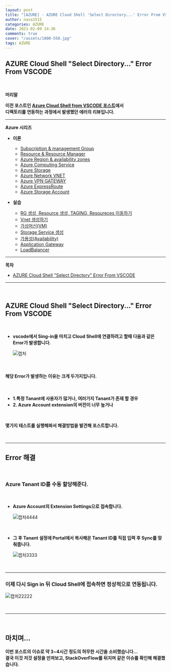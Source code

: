 ```yaml
---
layout: post
title: "[AZURE] - AZURE Cloud Shell 'Select Directory...' Error From VSCODE"
author: nasa1515
categories: AZURE
date: 2021-02-09 14:36
comments: true
cover: "/assets/1800-550.jpg"
tags: AZURE
---
```




## **AZURE Cloud Shell "Select Directory..." Error From VSCODE**


<br/>

**머리말**  
  

**이전 포스트인 [Azure Cloud Shell from VSCODE 포스트](https://nasa1515.github.io/azure/2021/02/09/Azure-vdcode.html)에서**  
**디렉토리를 연동하는 과정에서 발생했던 에러의 리뷰입니다.**  
 
---

**Azure 시리즈**

* **이론**

    - [Subscription & management Group](https://nasa1515.github.io/azure/2021/01/21/azure.subscriptions.html)
    - [Resource & Resource Manager](https://nasa1515.github.io/azure/2021/01/22/azure-resoure.html)
    - [Azure Region & availability zones](https://nasa1515.github.io/azure/2021/01/22/azure.region.html)
    - [Azure Computing Service](https://nasa1515.github.io/azure/2021/01/25/azure.compute.html)
    - [Azure Storage](https://nasa1515.github.io/azure/2021/01/26/azure.storage.html)
    - [Azure Network VNET](https://nasa1515.github.io/azure/2021/01/26/azure-vnet.html)
    - [Azure VPN GATEWAY](https://nasa1515.github.io/azure/2021/01/27/Azure-VPN.html)
    - [Azure ExpressRoute](https://nasa1515.github.io/azure/2021/01/27/azure-expreroute.html)
    - [Azure Storage Account](https://nasa1515.github.io/azure/2021/02/08/storage2.html)


* **실습**

    - [RG 생성, Resource 생성, TAGING, Resoureces 이동하기](https://nasa1515.github.io/azure/2021/02/05/azure-resource2.html)
    - [Vnet 생성하기](https://nasa1515.github.io/azure/2021/02/05/vnet2.html)
    - [가상머신(VM)](https://nasa1515.github.io/azure/2021/02/08/VM2.html)
    - [Storage Service 생성](https://nasa1515.github.io/azure/2021/02/08/AZURE-Storageservice.html)
    - [가용성(Availability)](https://nasa1515.github.io/azure/2021/02/08/scail.html)
    - [Application Gateway](https://nasa1515.github.io/azure/2021/02/09/Azure-LB.html)
    - [LoadBalancer](https://nasa1515.github.io/azure/2021/02/09/Azure-lb2.html)


---



**목차**


- [AZURE Cloud Shell "Select Directory" Error From VSCODE](#a1)

--- 

<br/>

## **AZURE Cloud Shell "Select Directory..." Error From VSCODE**   <a name="a1"></a>    

<br/>

* **vscode에서 Sing-in을 마치고 Cloud Shell에 연결하려고 할때 다음과 같은 Error가 발생합니다.**


    ![캡처](https://user-images.githubusercontent.com/69498804/107478491-e41c0f80-6bbc-11eb-8dd2-c2a5cefc6827.JPG)


<br>

#### **해당 Error가 발생하는 이유는 크게 두가지입니다.**  


<br/>


* **1.특정 Tanant에 사용자가 많거나, 여러가지 Tanant가 존재 할 경우**
* **2. Azure Account extension의 버전이 너무 높거나**

<br/>

**몇가지 테스트를 실행해봐서 해결방법을 발견해 포스트합니다.** 


<br/>

---

## **Error 해결**

<br/>


### **Azure Tanant ID를 수동 할당해준다.**  

<br/>



* **Azure Account의 Extension Settings으로 접속합니다.**

    ![캡처4444](https://user-images.githubusercontent.com/69498804/107478914-9bb12180-6bbd-11eb-8486-9a597e274bf9.JPG)


<br/>

* **그 후 Tanant 설정에 Portal에서 복사해온 Tanant ID를 직접 입력 후 Sync를 맞춰줍니다.**

    ![캡처3333](https://user-images.githubusercontent.com/69498804/107479103-f8144100-6bbd-11eb-88ae-a27fc2a58b70.JPG)


<br/>


---


### **이제 다시 Sign in 뒤 Cloud Shell에 접속하면 정상적으로 연동됩니다.**


![캡처22222](https://user-images.githubusercontent.com/69498804/107479240-30b41a80-6bbe-11eb-917f-3f2b771540bc.JPG)


<br/>

---

<br/>

## **마치며…**  


**이번 포스트의 이슈로 약 3~4시간 정도의 허무한 시간을 소비했습니다...**  
**결국 이것 저것 설정을 만져보고, StackOverFlow를 뒤지며 같은 이슈를 확인해 해결했습니다.**  


